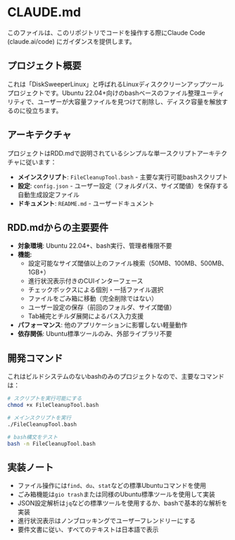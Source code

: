 # CLAUDE.md

このファイルは、このリポジトリでコードを操作する際にClaude Code (claude.ai/code) にガイダンスを提供します。

## プロジェクト概要

これは「DiskSweeperLinux」と呼ばれるLinuxディスククリーンアップツールプロジェクトです。Ubuntu 22.04+向けのbashベースのファイル整理ユーティリティで、ユーザーが大容量ファイルを見つけて削除し、ディスク容量を解放するのに役立ちます。

## アーキテクチャ

プロジェクトはRDD.mdで説明されているシンプルな単一スクリプトアーキテクチャに従います：

- **メインスクリプト**: `FileCleanupTool.bash` - 主要な実行可能bashスクリプト
- **設定**: `config.json` - ユーザー設定（フォルダパス、サイズ閾値）を保存する自動生成設定ファイル
- **ドキュメント**: `README.md` - ユーザードキュメント

## RDD.mdからの主要要件

- **対象環境**: Ubuntu 22.04+、bash実行、管理者権限不要
- **機能**: 
  - 設定可能なサイズ閾値以上のファイル検索（50MB、100MB、500MB、1GB+）
  - 進行状況表示付きのCUIインターフェース
  - チェックボックスによる個別・一括ファイル選択
  - ファイルをごみ箱に移動（完全削除ではない）
  - ユーザー設定の保存（前回のフォルダ、サイズ閾値）
  - Tab補完とチルダ展開によるパス入力支援
- **パフォーマンス**: 他のアプリケーションに影響しない軽量動作
- **依存関係**: Ubuntu標準ツールのみ、外部ライブラリ不要

## 開発コマンド

これはビルドシステムのないbashのみのプロジェクトなので、主要なコマンドは：

```bash
# スクリプトを実行可能にする
chmod +x FileCleanupTool.bash

# メインスクリプトを実行
./FileCleanupTool.bash

# bash構文をテスト
bash -n FileCleanupTool.bash
```

## 実装ノート

- ファイル操作には`find`、`du`、`stat`などの標準Ubuntuコマンドを使用
- ごみ箱機能は`gio trash`または同様のUbuntu標準ツールを使用して実装
- JSON設定解析は`jq`などの標準ツールを使用するか、bashで基本的な解析を実装
- 進行状況表示はノンブロッキングでユーザーフレンドリーにする
- 要件文書に従い、すべてのテキストは日本語で表示
